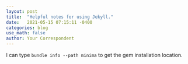```yaml
---
layout: post
title:  "Helpful notes for using Jekyll."
date:   2021-05-15 07:15:11 -0400
categories: blog
use_math: false
author: Your Correspondent
---
```

I can type `bundle info --path minima` to get the gem installation location. 